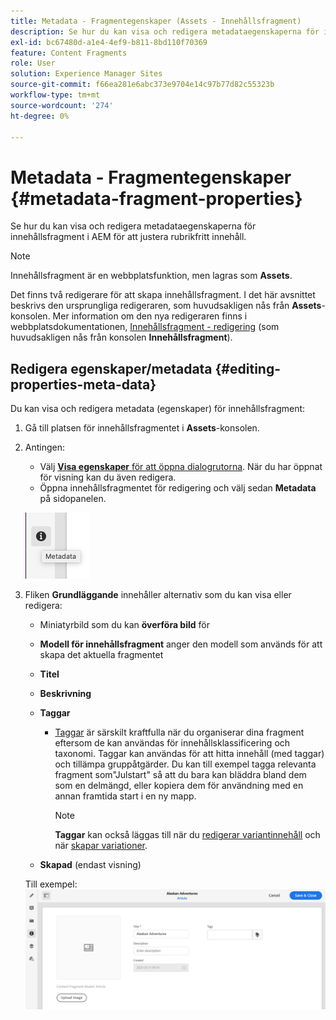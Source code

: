 ```yaml
---
title: Metadata - Fragmentegenskaper (Assets - Innehållsfragment)
description: Se hur du kan visa och redigera metadataegenskaperna för innehållsfragment.
exl-id: bc67480d-a1e4-4ef9-b811-8bd110f70369
feature: Content Fragments
role: User
solution: Experience Manager Sites
source-git-commit: f66ea281e6abc373e9704e14c97b77d82c55323b
workflow-type: tm+mt
source-wordcount: '274'
ht-degree: 0%

---
```


# Metadata - Fragmentegenskaper {#metadata-fragment-properties}

Se hur du kan visa och redigera metadataegenskaperna för innehållsfragment i AEM för att justera rubrikfritt innehåll.

>[!NOTE]
>
>Innehållsfragment är en webbplatsfunktion, men lagras som **Assets**.
>
>Det finns två redigerare för att skapa innehållsfragment. I det här avsnittet beskrivs den ursprungliga redigeraren, som huvudsakligen nås från **Assets**-konsolen. Mer information om den nya redigeraren finns i webbplatsdokumentationen, [Innehållsfragment - redigering](/help/sites-cloud/administering/content-fragments/authoring.md) (som huvudsakligen nås från konsolen **Innehållsfragment**).

## Redigera egenskaper/metadata {#editing-properties-meta-data}

Du kan visa och redigera metadata (egenskaper) för innehållsfragment:

1. Gå till platsen för innehållsfragmentet i **Assets**-konsolen.
2. Antingen:

   * Välj [**Visa egenskaper** för att öppna dialogrutorna](/help/assets/manage-digital-assets.md#editing-properties). När du har öppnat för visning kan du även redigera.
   * Öppna innehållsfragmentet för redigering och välj sedan **Metadata** på sidopanelen.

   ![Metadata på sidopanelen](assets/cfm-metadata-01.png)

3. Fliken **Grundläggande** innehåller alternativ som du kan visa eller redigera:

   * Miniatyrbild som du kan **överföra bild** för
   * **Modell för innehållsfragment** anger den modell som används för att skapa det aktuella fragmentet
   * **Titel**
   * **Beskrivning**
   * **Taggar**
      * [Taggar](/help/sites-cloud/authoring/sites-console/tags.md) är särskilt kraftfulla när du organiserar dina fragment eftersom de kan användas för innehållsklassificering och taxonomi. Taggar kan användas för att hitta innehåll (med taggar) och tillämpa gruppåtgärder.
Du kan till exempel tagga relevanta fragment som&quot;Julstart&quot; så att du bara kan bläddra bland dem som en delmängd, eller kopiera dem för användning med en annan framtida start i en ny mapp.

        >[!NOTE]
        >
        >**Taggar** kan också läggas till när du [redigerar variantinnehåll](/help/assets/content-fragments/content-fragments-variations.md#authoring-your-content) och när [skapar variationer](/help/assets/content-fragments/content-fragments-variations.md#creating-a-variation).

   * **Skapad** (endast visning)

   Till exempel:
   ![Exempel på metadata](assets/cfm-metadata-02.png)
